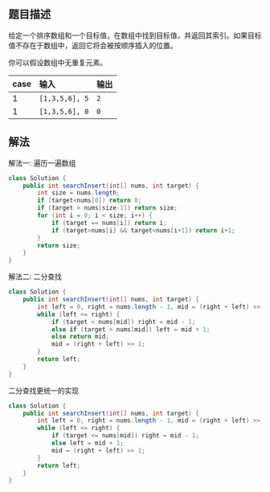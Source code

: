 ## 题目描述

给定一个排序数组和一个目标值，在数组中找到目标值，并返回其索引。如果目标值不存在于数组中，返回它将会被按顺序插入的位置。

你可以假设数组中无重复元素。

|case|输入|输出|
|:--|:--|:--|
|1|`[1,3,5,6], 5`|`2`|
|1|`[1,3,5,6], 0`|`0`|

## 解法

解法一: 遍历一遍数组

```java
class Solution {
    public int searchInsert(int[] nums, int target) {
        int size = nums.length;
        if (target<nums[0]) return 0;
        if (target > nums[size-1]) return size;
        for (int i = 0; i < size; i++) {
            if (target == nums[i]) return i;
            if (target>nums[i] && target<nums[i+1]) return i+1;
        }
        return size;
    }
}
```

解法二: 二分查找

```java
class Solution {
    public int searchInsert(int[] nums, int target) {
        int left = 0, right = nums.length - 1, mid = (right + left) >> 1;
        while (left <= right) {
            if (target < nums[mid]) right = mid - 1;
            else if (target > nums[mid]) left = mid + 1;
            else return mid;
            mid = (right + left) >> 1;
        }
        return left;
    }
}
```

二分查找更统一的实现

```java
class Solution {
    public int searchInsert(int[] nums, int target) {
        int left = 0, right = nums.length - 1, mid = (right + left) >> 1;
        while (left <= right) {
            if (target <= nums[mid]) right = mid - 1;
            else left = mid + 1;
            mid = (right + left) >> 1;
        }
        return left;
    }
}
```
